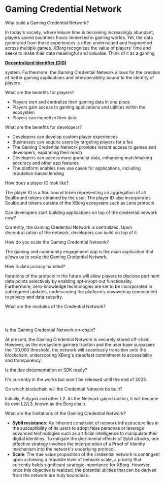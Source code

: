 # Gaming Credential Network

Why build a Gaming Credential Network?

In today's society, where leisure time is becoming increasingly abundant, players spend countless hours immersed in gaming worlds. Yet, the data generated from these experiences is often undervalued and fragmented across multiple games. XBorg recognizes the value of players' time and seeks to make their data meaningful and valuable. Think of it as a gaming

[**Decentralized Identifier (DID)**](https://www.w3.org/TR/did-core/)

system. Furthermore, the Gaming Credential Network allows for the creation of better gaming applications and interoperability bound to the identity of players.

What are the benefits for players?

* Players own and centralize their gaming data in one place
* Players gain access to gaming applications and utilities within the ecosystem
* Players can monetize their data

What are the benefits for developers?

* Developers can develop custom player experiences
* Businesses can acquire users by targeting players for a fee
* The Gaming Credential Network provides instant access to games and developers, expanding their reach
* Developers can access more granular data, enhancing matchmaking accuracy and other app features
* The platform enables new use cases for applications, including reputation-based lending

How does a player ID look like?

The player ID is a Soulbound token representing an aggregation of all Soulbound tokens obtained by the user. The player ID also incorporates Soulbound tokens outside of the XBorg ecosystem such as Lens protocol.

Can developers start building applications on top of the credential network now?

Currently, the Gaming Credential Network is centralized. Upon decentralization of the network, developers can build on top of it.

How do you scale the Gaming Credential Network?

The gaming and community engagement app is the main application that allows us to scale the Gaming Credential Network.

How is data privacy handled?

Iterations of the protocol in the future will allow players to disclose pertinent data points selectively by enabling opt-in/opt-out functionality. Furthermore, zero-knowledge technologies are set to be incorporated in subsequent updates, underscoring the platform's unwavering commitment to privacy and data security.

What are the modules of the Credential Network?

### ​​ <a href="#undefined" id="undefined"></a>

Is the Gaming Credential Network on-chain?

At present, the Gaming Credential Network is securely stored off-chain. However, as the ecosystem garners traction and the user base surpasses the 100,000 threshold, the network will seamlessly transition onto the blockchain, underscoring XBorg's steadfast commitment to accessibility and transparency.

Is the dev documentation or SDK ready?

It's currently in the works but won't be released until the end of 2023.

On which blockchain will the Credential Network be built?

Initially, Polygon and other L2. As the Network gains traction, it will become its own L2/L3, known as the Borg chain.

What are the limitations of the Gaming Credential Network?

* **Sybil resistance:** An inherent constraint of network infrastructure lies in the susceptibility of its users to adopt false personas or leverage advanced technologies such as artificial intelligence to manipulate their digital identities. To mitigate the detrimental effects of Sybil attacks, one effective strategy involves the incorporation of a Proof of Identity mechanism into the network's underlying protocol.
* **Scale**: The true value proposition of the credential network is contingent upon achieving a requisite level of network scale, a priority that currently holds significant strategic importance for XBorg. However, once this objective is realized, the potential utilities that can be derived from the network are truly boundless.

